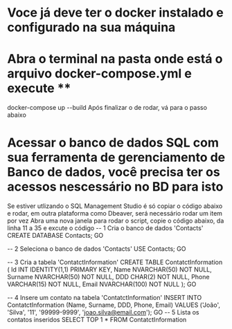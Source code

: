 # Voce já deve ter o docker instalado e configurado na sua máquina

# Abra o terminal na pasta onde está o arquivo docker-compose.yml e execute **

docker-compose up --build
Após finalizar o de rodar, vá para o passo abaixo

# Acessar o banco de dados SQL com sua ferramenta de gerenciamento de Banco de dados, você precisa ter os acessos nescessário no BD para isto
Se estiver utlizando o SQL Management Studio é só copiar o código abaixo e rodar, em outra plataforma como Dbeaver, será necessário rodar um item por vez
Abra uma nova janela para rodar o script,  copie o código abaixo, da linha 11 a 35 e excute o código
-- 1 Cria o banco de dados 'Contacts'
CREATE DATABASE Contacts;
GO

-- 2 Seleciona o banco de dados 'Contacts'
USE Contacts;
GO

-- 3 Cria a tabela 'ContatctInformation'
CREATE TABLE ContatctInformation (
    Id INT IDENTITY(1,1) PRIMARY KEY,
    Name NVARCHAR(50) NOT NULL,
    Surname NVARCHAR(50) NOT NULL,
    DDD CHAR(2) NOT NULL,
    Phone VARCHAR(15) NOT NULL,
    Email NVARCHAR(100) NOT NULL
);
GO

-- 4 Insere um contato na tabela 'ContatctInformation'
INSERT INTO ContatctInformation (Name, Surname, DDD, Phone, Email)
VALUES ('João', 'Silva', '11', '99999-9999', 'joao.silva@email.com');
GO
-- 5 Lista os contatos inseridos
SELECT TOP 1 * FROM ContatctInformation